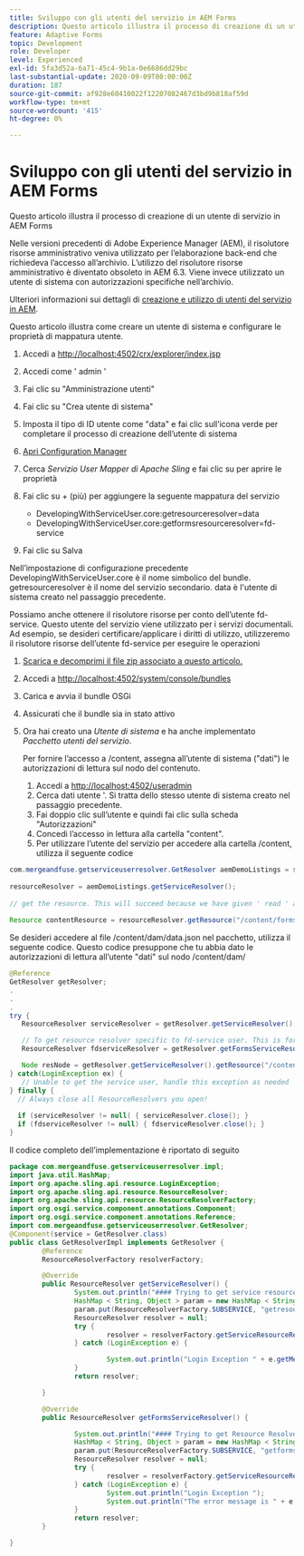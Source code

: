 ```yaml
---
title: Sviluppo con gli utenti del servizio in AEM Forms
description: Questo articolo illustra il processo di creazione di un utente di servizio in AEM Forms
feature: Adaptive Forms
topic: Development
role: Developer
level: Experienced
exl-id: 5fa3d52a-6a71-45c4-9b1a-0e6686dd29bc
last-substantial-update: 2020-09-09T00:00:00Z
duration: 187
source-git-commit: af928e60410022f12207082467d3bd9b818af59d
workflow-type: tm+mt
source-wordcount: '415'
ht-degree: 0%

---
```


# Sviluppo con gli utenti del servizio in AEM Forms

Questo articolo illustra il processo di creazione di un utente di servizio in AEM Forms

Nelle versioni precedenti di Adobe Experience Manager (AEM), il risolutore risorse amministrativo veniva utilizzato per l’elaborazione back-end che richiedeva l’accesso all’archivio. L’utilizzo del risolutore risorse amministrativo è diventato obsoleto in AEM 6.3. Viene invece utilizzato un utente di sistema con autorizzazioni specifiche nell’archivio.

Ulteriori informazioni sui dettagli di [creazione e utilizzo di utenti del servizio in AEM](https://experienceleague.adobe.com/docs/experience-manager-learn/cloud-service/developing/advanced/service-users.html).

Questo articolo illustra come creare un utente di sistema e configurare le proprietà di mappatura utente.

1. Accedi a [http://localhost:4502/crx/explorer/index.jsp](http://localhost:4502/crx/explorer/index.jsp)
1. Accedi come &#39; admin &#39;
1. Fai clic su &quot;Amministrazione utenti&quot;
1. Fai clic su &quot;Crea utente di sistema&quot;
1. Imposta il tipo di ID utente come &quot;data&quot; e fai clic sull’icona verde per completare il processo di creazione dell’utente di sistema
1. [Apri Configuration Manager](http://localhost:4502/system/console/configMgr)
1. Cerca _Servizio User Mapper di Apache Sling_ e fai clic su per aprire le proprietà
1. Fai clic su *+* (più) per aggiungere la seguente mappatura del servizio

   * DevelopingWithServiceUser.core:getresourceresolver=data
   * DevelopingWithServiceUser.core:getformsresourceresolver=fd-service

1. Fai clic su Salva

Nell’impostazione di configurazione precedente DevelopingWithServiceUser.core è il nome simbolico del bundle. getresourceresolver è il nome del servizio secondario. data è l&#39;utente di sistema creato nel passaggio precedente.

Possiamo anche ottenere il risolutore risorse per conto dell’utente fd-service. Questo utente del servizio viene utilizzato per i servizi documentali. Ad esempio, se desideri certificare/applicare i diritti di utilizzo, utilizzeremo il risolutore risorse dell’utente fd-service per eseguire le operazioni

1. [Scarica e decomprimi il file zip associato a questo articolo.](assets/developingwithserviceuser.zip)
1. Accedi a [http://localhost:4502/system/console/bundles](http://localhost:4502/system/console/bundles)
1. Carica e avvia il bundle OSGi
1. Assicurati che il bundle sia in stato attivo
1. Ora hai creato una *Utente di sistema* e ha anche implementato *Pacchetto utenti del servizio*.

   Per fornire l’accesso a /content, assegna all’utente di sistema (&quot;dati&quot;) le autorizzazioni di lettura sul nodo del contenuto.

   1. Accedi a [http://localhost:4502/useradmin](http://localhost:4502/useradmin)
   1. Cerca dati utente &#39;. Si tratta dello stesso utente di sistema creato nel passaggio precedente.
   1. Fai doppio clic sull’utente e quindi fai clic sulla scheda &quot;Autorizzazioni&quot;
   1. Concedi l’accesso in lettura alla cartella &quot;content&quot;.
   1. Per utilizzare l’utente del servizio per accedere alla cartella /content, utilizza il seguente codice



```java
com.mergeandfuse.getserviceuserresolver.GetResolver aemDemoListings = sling.getService(com.mergeandfuse.getserviceuserresolver.GetResolver.class);
   
resourceResolver = aemDemoListings.getServiceResolver();
   
// get the resource. This will succeed because we have given ' read ' access to the content node
   
Resource contentResource = resourceResolver.getResource("/content/forms/af/sandbox/abc.pdf");
```

Se desideri accedere al file /content/dam/data.json nel pacchetto, utilizza il seguente codice. Questo codice presuppone che tu abbia dato le autorizzazioni di lettura all’utente &quot;dati&quot; sul nodo /content/dam/

```java
@Reference
GetResolver getResolver;
.
.
.
try {
   ResourceResolver serviceResolver = getResolver.getServiceResolver();

   // To get resource resolver specific to fd-service user. This is for Document Services
   ResourceResolver fdserviceResolver = getResolver.getFormsServiceResolver();

   Node resNode = getResolver.getServiceResolver().getResource("/content/dam/data.json").adaptTo(Node.class);
} catch(LoginException ex) {
   // Unable to get the service user, handle this exception as needed
} finally {
  // Always close all ResourceResolvers you open!
  
  if (serviceResolver != null( { serviceResolver.close(); }
  if (fdserviceResolver != null) { fdserviceResolver.close(); }
}
```

Il codice completo dell’implementazione è riportato di seguito

```java
package com.mergeandfuse.getserviceuserresolver.impl;
import java.util.HashMap;
import org.apache.sling.api.resource.LoginException;
import org.apache.sling.api.resource.ResourceResolver;
import org.apache.sling.api.resource.ResourceResolverFactory;
import org.osgi.service.component.annotations.Component;
import org.osgi.service.component.annotations.Reference;
import com.mergeandfuse.getserviceuserresolver.GetResolver;
@Component(service = GetResolver.class)
public class GetResolverImpl implements GetResolver {
        @Reference
        ResourceResolverFactory resolverFactory;

        @Override
        public ResourceResolver getServiceResolver() {
                System.out.println("#### Trying to get service resource resolver ....  in my bundle");
                HashMap < String, Object > param = new HashMap < String, Object > ();
                param.put(ResourceResolverFactory.SUBSERVICE, "getresourceresolver");
                ResourceResolver resolver = null;
                try {
                        resolver = resolverFactory.getServiceResourceResolver(param);
                } catch (LoginException e) {

                        System.out.println("Login Exception " + e.getMessage());
                }
                return resolver;

        }

        @Override
        public ResourceResolver getFormsServiceResolver() {

                System.out.println("#### Trying to get Resource Resolver for forms ....  in my bundle");
                HashMap < String, Object > param = new HashMap < String, Object > ();
                param.put(ResourceResolverFactory.SUBSERVICE, "getformsresourceresolver");
                ResourceResolver resolver = null;
                try {
                        resolver = resolverFactory.getServiceResourceResolver(param);
                } catch (LoginException e) {
                        System.out.println("Login Exception ");
                        System.out.println("The error message is " + e.getMessage());
                }
                return resolver;
        }

}
```

